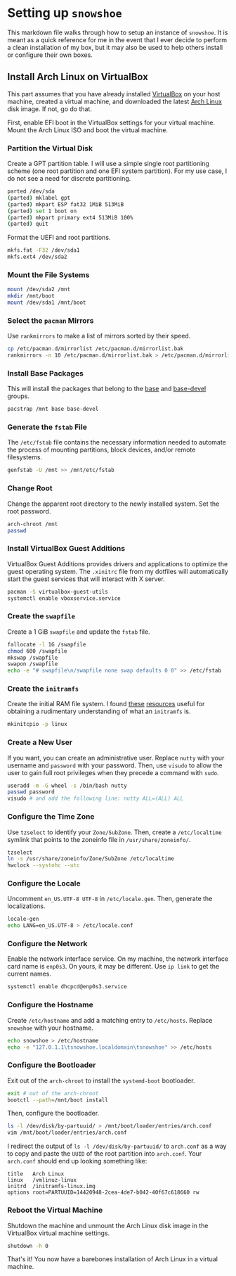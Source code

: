 # Setting up `snowshoe`

This markdown file walks through how to setup an instance of `snowshoe`. It is
meant as a quick reference for me in the event that I ever decide to perform a
clean installation of my box, but it may also be used to help others install
or configure their own boxes.

## Install Arch Linux on VirtualBox

This part assumes that you have already installed [VirtualBox][] on your host
machine, created a virtual machine, and downloaded the latest [Arch Linux][]
disk image. If not, go do that.

First, enable EFI boot in the VirtualBox settings for your virtual machine.
Mount the Arch Linux ISO and boot the virtual machine.

[VirtualBox]: https://www.virtualbox.org/
[Arch Linux]: https://www.archlinux.org/

### Partition the Virtual Disk

Create a GPT partition table. I will use a simple single root partitioning
scheme (one root partition and one EFI system partition). For my use case, I
do not see a need for discrete partitioning.

```sh
parted /dev/sda
(parted) mklabel gpt
(parted) mkpart ESP fat32 1MiB 513MiB
(parted) set 1 boot on
(parted) mkpart primary ext4 513MiB 100%
(parted) quit
```

Format the UEFI and root partitions.

```sh
mkfs.fat -F32 /dev/sda1
mkfs.ext4 /dev/sda2
```

### Mount the File Systems

```sh
mount /dev/sda2 /mnt
mkdir /mnt/boot
mount /dev/sda1 /mnt/boot
```

### Select the `pacman` Mirrors

Use `rankmirrors` to make a list of mirrors sorted by their speed.

```sh
cp /etc/pacman.d/mirrorlist /etc/pacman.d/mirrorlist.bak
rankmirrors -n 10 /etc/pacman.d/mirrorlist.bak > /etc/pacman.d/mirrorlist
```

### Install Base Packages

This will install the packages that belong to the [base][] and [base-devel][]
groups.

```sh
pacstrap /mnt base base-devel
```

[base]: https://www.archlinux.org/groups/x86_64/base/
[base-devel]: https://www.archlinux.org/groups/x86_64/base-devel/

### Generate the `fstab` File

The `/etc/fstab` file contains the necessary information needed to automate the
process of mounting partitions, block devices, and/or remote filesystems.

```sh
genfstab -U /mnt >> /mnt/etc/fstab
```

### Change Root

Change the apparent root directory to the newly installed system. Set the root
password.

```sh
arch-chroot /mnt
passwd
```

### Install VirtualBox Guest Additions

VirtualBox Guest Additions provides drivers and applications to optimize the
guest operating system. The `.xinitrc` file from my dotfiles will automatically
start the guest services that will interact with X server.

```sh
pacman -S virtualbox-guest-utils
systemctl enable vboxservice.service
```

### Create the `swapfile`

Create a 1 GiB `swapfile` and update the `fstab` file.

```sh
fallocate -l 1G /swapfile
chmod 600 /swapfile
mkswap /swapfile
swapon /swapfile
echo -e "# swapfile\n/swapfile none swap defaults 0 0" >> /etc/fstab
```

### Create the `initramfs`

Create the initial RAM file system. I found [these][] [resources][] useful for
obtaining a rudimentary understanding of what an `initramfs` is.

```sh
mkinitcpio -p linux
```

[these]: https://wiki.archlinux.org/index.php/Mkinitcpio#Overview
[resources]: https://www.linux.com/learn/kernel-newbie-corner-initrd-and-initramfs-whats

### Create a New User

If you want, you can create an administrative user. Replace `nutty` with your
username and `password` with your password. Then, use `visudo` to allow the
user to gain full root privileges when they precede a command with `sudo`.

```sh
useradd -m -G wheel -s /bin/bash nutty
passwd password
visudo # and add the following line: nutty ALL=(ALL) ALL
```

### Configure the Time Zone

Use `tzselect` to identify your `Zone/SubZone`. Then, create a `/etc/localtime`
symlink that points to the zoneinfo file in `/usr/share/zoneinfo/`.

```sh
tzselect
ln -s /usr/share/zoneinfo/Zone/SubZone /etc/localtime
hwclock --systohc --utc
```

### Configure the Locale

Uncomment `en_US.UTF-8 UTF-8` in `/etc/locale.gen`. Then, generate the
localizations.

```sh
locale-gen
echo LANG=en_US.UTF-8 > /etc/locale.conf
```

### Configure the Network

Enable the network interface service. On my machine, the network interface card
name is `enp0s3`. On yours, it may be different. Use `ip link` to get the
current names.

```sh
systemctl enable dhcpcd@enp0s3.service
```

### Configure the Hostname

Create `/etc/hostname` and add a matching entry to `/etc/hosts`. Replace
`snowshoe` with your hostname.

```sh
echo snowshoe > /etc/hostname
echo -e "127.0.1.1\tsnowshoe.localdomain\tsnowshoe" >> /etc/hosts
```

### Configure the Bootloader

Exit out of the `arch-chroot` to install the `systemd-boot` bootloader.

```sh
exit # out of the arch-chroot
bootctl --path=/mnt/boot install
```

Then, configure the bootloader.

```sh
ls -l /dev/disk/by-partuuid/ > /mnt/boot/loader/entries/arch.conf
vim /mnt/boot/loader/entries/arch.conf
```

I redirect the output of `ls -l /dev/disk/by-partuuid/` to `arch.conf` as a way
to copy and paste the `UUID` of the root partition into `arch.conf`. Your
`arch.conf` should end up looking something like:

```
title   Arch Linux
linux   /vmlinuz-linux
initrd  /initramfs-linux.img
options root=PARTUUID=14420948-2cea-4de7-b042-40f67c618660 rw
```

### Reboot the Virtual Machine

Shutdown the machine and unmount the Arch Linux disk image in the VirtualBox
virtual machine settings.

```sh
shutdown -h 0
```

That's it! You now have a barebones installation of Arch Linux in a virtual
machine.